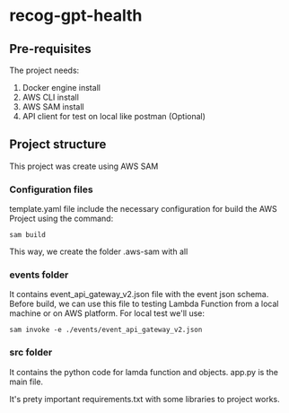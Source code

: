 # recog-gpt-health

## Pre-requisites
The project needs:
1. Docker engine install
2. AWS CLI install
3. AWS SAM install
4. API client for test on local like postman (Optional)

## Project structure
This project was create using AWS SAM

### Configuration files
template.yaml file include the necessary configuration for build the AWS Project using the command:

```sam build```

This way, we create the folder .aws-sam with all 
### events folder
It contains event_api_gateway_v2.json file with the event json schema. Before build, we can use this file to testing Lambda Function from a local machine or on AWS platform. For local test we'll use:

```sam invoke -e ./events/event_api_gateway_v2.json```

### src folder
It contains the python code for lamda function and objects. app.py is the main file.

It's prety important requirements.txt with some libraries to project works.